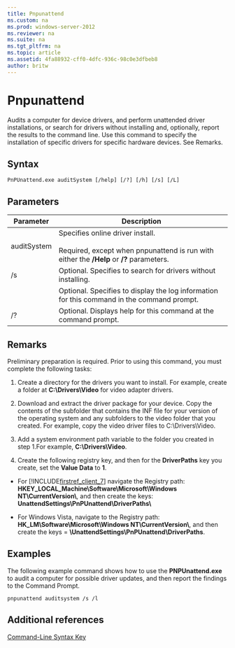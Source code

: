 ```yaml
---
title: Pnpunattend
ms.custom: na
ms.prod: windows-server-2012
ms.reviewer: na
ms.suite: na
ms.tgt_pltfrm: na
ms.topic: article
ms.assetid: 4fa88932-cff0-4dfc-936c-98c0e3dfbeb8
author: britw
---
```

# Pnpunattend
Audits a computer for device drivers, and perform unattended driver installations, or search for drivers without installing and, optionally, report the results to the command line. Use this command to specify the installation of specific drivers for specific hardware devices. See Remarks.  
  
## Syntax  
  
```  
PnPUnattend.exe auditSystem [/help] [/?] [/h] [/s] [/L]  
```  
  
## Parameters  
  
|Parameter|Description|  
|-------------|---------------|  
|auditSystem|Specifies online driver install.<br /><br />Required, except when pnpunattend is run with either the **\/Help** or **\/?** parameters.|  
|\/s|Optional. Specifies to search for drivers without installing.|  
||Optional. Specifies to display the log information for this command in the command prompt.|  
|\/?|Optional. Displays help for this command at the command prompt.|  
  
## Remarks  
Preliminary preparation is required. Prior to using this command, you must complete the following tasks:  
  
1.  Create a directory for the drivers you want to install. For example, create a folder at **C:\\Drivers\\Video** for video adapter drivers.  
  
2.  Download and extract the driver package for your device. Copy the contents of the subfolder that contains the INF file for your version of the operating system and any subfolders to the video folder that you created. For example, copy the video driver files to C:\\Drivers\\Video.  
  
3.  Add a system environment path variable to the folder you created in step 1.For example, **C:\\Drivers\\Video**.  
  
4.  Create the following registry key, and then for the **DriverPaths** key you create, set the **Value Data** to **1**.  
  
-   For [!INCLUDE[firstref_client_7](includes/firstref_client_7_md.md)] navigate the Registry path: **HKEY\_LOCAL\_Machine\\Software\\Microsoft\\Windows NT\\CurrentVersion\\**, and then create the keys: **UnattendSettings\\PnPUnattend\\DriverPaths\\**  
  
-   For Windows Vista, navigate to the Registry path: **HK\_LM\\Software\\Microsoft\\Windows NT\\CurrentVersion\\**, and then create the keys \= **\\UnattendSettings\\PnPUnattend\\DriverPaths**.  
  
## Examples  
The following example command shows how to use the **PNPUnattend.exe** to audit a computer for possible driver updates, and then report the findings to the Command Prompt.  
  
```  
pnpunattend auditsystem /s /l   
```  
  
## Additional references  
[Command-Line Syntax Key](Command-Line-Syntax-Key.md)  
  

